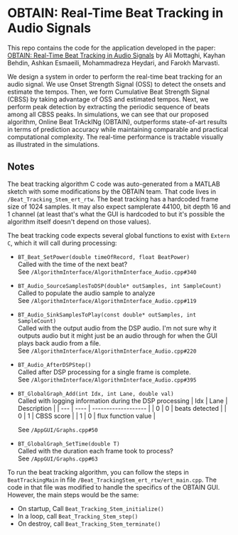 # OBTAIN: Real-Time Beat Tracking in Audio Signals
This repo contains the code for the application developed in the paper: 
[OBTAIN: Real-Time Beat Tracking in Audio Signals](http://www.ijsps.com/uploadfile/2017/1220/20171220034151817.pdf)
by Ali Mottaghi, Kayhan Behdin, Ashkan Esmaeili, Mohammadreza Heydari, and Farokh
Marvasti.


We design a system in order to perform the real-time beat tracking for an audio
signal. We use Onset Strength Signal (OSS) to detect the onsets and estimate the
tempos. Then, we form Cumulative Beat Strength Signal (CBSS) by taking advantage
of OSS and estimated tempos. Next, we perform peak detection by extracting the
periodic sequence of beats among all CBSS peaks. In simulations, we can see that
our proposed algorithm, Online Beat TrAckINg (OBTAIN), outperforms state-of-art
results in terms of prediction accuracy while maintaining comparable and
practical computational complexity. The real-time performance is tractable
visually as illustrated in the simulations. 

## Notes

The beat tracking algorithm C code was auto-generated from a MATLAB sketch with
some modifications by the OBTAIN team. That code lives in
`/Beat_Tracking_Stem_ert_rtw`. The beat tracking has a hardcoded frame size of
1024 samples. It may also expect samplerate 44100, bit depth 16 and 1 channel
(at least that's what the GUI is hardcoded to but it's possible the algorithm
itself doesn't depend on those values).

The beat tracking code expects several global functions to exist with `Extern C`,
which it will call during processing:

- `BT_Beat_SetPower(double timeOfRecord, float BeatPower)`
  <br/>Called with the time of the next beat?
  <br/>See `/AlgorithmInterface/AlgorithmInterface_Audio.cpp#340`
- `BT_Audio_SourceSamplesToDSP(double* outSamples, int SampleCount)`
  <br/>Called to populate the audio sample to analyze
  <br/>See `/AlgorithmInterface/AlgorithmInterface_Audio.cpp#119`
- `BT_Audio_SinkSamplesToPlay(const double* outSamples, int SampleCount)`
  <br/>Called with the output audio from the DSP audio. I'm not sure why it outputs
  audio but it might just be an audio through for when the GUI plays back audio
  from a file.
  <br/>See `/AlgorithmInterface/AlgorithmInterface_Audio.cpp#220`
- `BT_Audio_AfterDSPStep()`
  <br/>Called after DSP processing for a single frame is complete.
  <br/>See `/AlgorithmInterface/AlgorithmInterface_Audio.cpp#395`
- `BT_GlobalGraph_Add(int Idx, int Lane, double val)`
  <br/>Called with logging information during the DSP processing
    | Idx | Lane | Description         |
    | --- | ---- | ------------------- |
    | 0   | 0    | beats detected      |
    | 0   | 1    | CBSS score          |
    | 1   | 0    | flux function value |

  See `/AppGUI/Graphs.cpp#50`
- `BT_GlobalGraph_SetTime(double T)`
  <br/>Called with the duration each frame took to process?
  <br/>See `/AppGUI/Graphs.cpp#63`

To run the beat tracking algorithm, you can follow the steps in
`BeatTrackingMain` in file `/Beat_TrackingStem_ert_rtw/ert_main.cpp`. The code
in that file was modified to handle the specifics of the OBTAIN GUI. However,
the main steps would be the same:

- On startup, Call `Beat_Tracking_Stem_initialize()`
- In a loop, call `Beat_Tracking_Stem_step()`
- On destroy, call `Beat_Tracking_Stem_terminate()`

